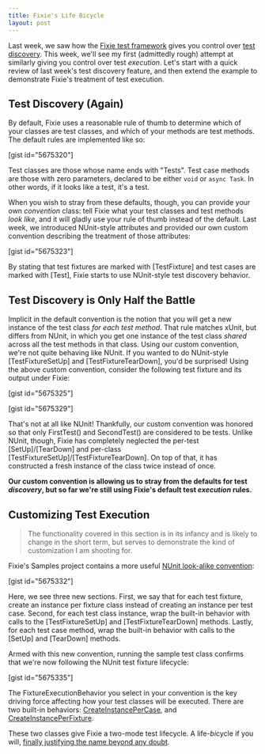 ```yaml
---
title: Fixie's Life Bicycle
layout: post
---
```


Last week, we saw how the [Fixie test framework](https://github.com/plioi/fixie) gives you control over [test discovery](http://www.headspring.com/patrick/test-discovery/). This week, we'll see my first (admittedly rough) attempt at similarly giving you control over test *execution*. Let's start with a quick review of last week's test discovery feature, and then extend the example to demonstrate Fixie's treatment of test execution.

## Test Discovery (Again)

By default, Fixie uses a reasonable rule of thumb to determine which of your classes are test classes, and which of your methods are test methods. The default rules are implemented like so:

\[gist id="5675320"\]

Test classes are those whose name ends with "Tests".  Test case methods are those with zero parameters, declared to be either <code>void</code> or <code>async Task</code>.  In other words, if it looks like a test, it's a test.

When you wish to stray from these defaults, though, you can provide your own *convention* class: tell Fixie what your test classes and test methods *look like*, and it will gladly use your rule of thumb instead of the default. Last week, we introduced NUnit-style attributes and provided our own custom convention describing the treatment of those attributes:

\[gist id="5675323"\]

By stating that test fixtures are marked with \[TestFixture\] and test cases are marked with \[Test\], Fixie starts to use NUnit-style test discovery behavior.

## Test Discovery is Only Half the Battle

Implicit in the default convention is the notion that you will get a new instance of the test class *for each test method*. That rule matches xUnit, but differs from NUnit, in which you get one instance of the test class *shared* across all the test methods in that class. Using our custom convention, we're not quite behaving like NUnit.  If you wanted to do NUnit-style \[TestFixtureSetUp\] and \[TestFixtureTearDown\], you'd be surprised! Using the above custom convention, consider the following test fixture and its output under Fixie:

\[gist id="5675325"\]

\[gist id="5675329"\]

That's not at all like NUnit! Thankfully, our custom convention was honored so that only FirstTest() and SecondTest() are considered to be tests. Unlike NUnit, though, Fixie has completely neglected the per-test \[SetUp\]/\[TearDown\] and per-class \[TestFixtureSetUp\]/\[TestFixtureTearDown\].  On top of that, it has constructed a fresh instance of the class twice instead of once.

**Our custom convention is allowing us to stray from the defaults for test *discovery*, but so far we're still using Fixie's default test *execution* rules.**

## Customizing Test Execution

<blockquote>The functionality covered in this section is in its infancy and is likely to change in the short term, but serves to demonstrate the kind of customization I am shooting for.</blockquote>

Fixie's Samples project contains a more useful [NUnit look-alike convention](https://github.com/plioi/fixie/blob/cd85b7ddae14dbe7deb82d2070a314fd8d710819/src/Fixie.Samples/NUnitStyle/CustomConvention.cs):

\[gist id="5675332"\]

Here, we see three new sections. First, we say that for each test fixture, create an instance per fixture class instead of creating an instance per test case. Second, for each test class instance, wrap the built-in behavior with calls to the \[TestFixtureSetUp\] and \[TestFixtureTearDown\] methods. Lastly, for each test case method, wrap the built-in behavior with calls to the \[SetUp\] and \[TearDown\] methods.

Armed with this new convention, running the sample test class confirms that we're now following the NUnit test fixture lifecycle:

\[gist id="5675335"\]

The FixtureExecutionBehavior you select in your convention is the key driving force affecting how your test classes will be executed. There are two built-in behaviors: [CreateInstancePerCase](https://github.com/plioi/fixie/blob/cd85b7ddae14dbe7deb82d2070a314fd8d710819/src/Fixie/Behaviors/CreateInstancePerCase.cs), and [CreateInstancePerFixture](https://github.com/plioi/fixie/blob/cd85b7ddae14dbe7deb82d2070a314fd8d710819/src/Fixie/Behaviors/CreateInstancePerFixture.cs).

These two classes give Fixie a two-mode test lifecycle. A life-*bi*cycle if you will, [finally justifying the name beyond any doubt](http://en.wikipedia.org/wiki/Fixed-gear\_bicycle).